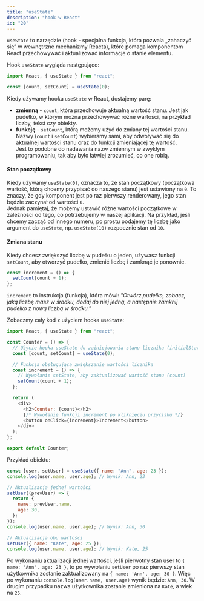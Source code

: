 ```yaml
---
title: "useState"
description: "hook w React"
id: "20"
---
```


`useState` to narzędzie (hook - specjalna funkcja, która pozwala „zahaczyć się” w wewnętrzne mechanizmy Reacta), które pomaga komponentom React przechowywać i aktualizować informacje o stanie elementu.

Hook `useState` wygląda następująco:

```js
import React, { useState } from "react";

const [count, setCount] = useState(0);
```

Kiedy używamy hooka `useState` w React, dostajemy parę:

- **zmienną** - `count`, która przechowuje aktualną wartość stanu. Jest jak pudełko, w którym można przechowywać różne wartości, na przykład liczby, tekst czy obiekty.
- **funkcję** - `setCount`, którą możemy użyć do zmiany tej wartości stanu.
  Nazwy (`count` i `setCount`) wybieramy sami, aby odwoływać się do aktualnej wartości stanu oraz do funkcji zmieniającej tę wartość.\
  Jest to podobne do nadawania nazw zmiennym w zwykłym programowaniu, tak aby było łatwiej zrozumieć, co one robią.

#### Stan początkowy

Kiedy używamy `useState(0)`, oznacza to, że stan początkowy (początkowa wartość, którą chcemy przypisać do naszego stanu) jest ustawiony na `0`. To znaczy, że gdy komponent jest po raz pierwszy renderowany, jego stan będzie zaczynał od wartości `0`.\
Jednak pamiętaj, że możemy ustawić różne wartości początkowe w zależności od tego, co potrzebujemy w naszej aplikacji. Na przykład, jeśli chcemy zacząć od innego numeru, po prostu podajemy tę liczbę jako argument do `useState`, np. `useState(10)` rozpocznie stan od `10`.

#### Zmiana stanu

Kiedy chcesz zwiększyć liczbę w pudełku o jeden, używasz funkcji `setCount`, aby otworzyć pudełko, zmienić liczbę i zamknąć je ponownie.

```js
const increment = () => {
  setCount(count + 1);
};
```

`increment` to instrukcja (funkcja), która mówi: _"Otwórz pudełko, zobacz, jaką liczbę masz w środku, dodaj do niej jedną, a następnie zamknij pudełko z nową liczbą w środku."_

Zobaczmy cały kod z użyciem hooka `useState`:

```js
import React, { useState } from "react";

const Counter = () => {
  // Użycie hooka useState do zainicjowania stanu licznika (initialState = 0)
  const [count, setCount] = useState(0);

  // Funkcja obsługująca zwiększanie wartości licznika
  const increment = () => {
    // Wywołanie setState, aby zaktualizować wartość stanu (count)
    setCount(count + 1);
  };

  return (
    <div>
      <h2>Counter: {count}</h2>
      {/* Wywołanie funkcji increment po kliknięciu przycisku */}
      <button onClick={increment}>Increment</button>
    </div>
  );
};

export default Counter;
```

Przykład obiektu:

```js
const [user, setUser] = useState({ name: "Ann", age: 23 });
console.log(user.name, user.age); // Wynik: Ann, 23

// Aktualizacja jednej wartości
setUser((prevUser) => {
  return {
    name: prevUser.name,
    age: 30,
  };
});
console.log(user.name, user.age); // Wynik: Ann, 30

// Aktualizacja obu wartości
setUser({ name: "Kate", age: 25 });
console.log(user.name, user.age); // Wynik: Kate, 25
```

Po wykonaniu aktualizacji jednej wartości, jeśli pierwotny stan user to `{ name: 'Ann', age: 23 }`, to po wywołaniu `setUser` po raz pierwszy stan użytkownika zostanie zaktualizowany na `{ name: 'Ann', age: 30 }`. Więc po wykonaniu `console.log(user.name, user.age)` wynik będzie: `Ann, 30`.
W drugim przypadku nazwa użytkownika zostanie zmieniona na `Kate`, a wiek na `25`.
